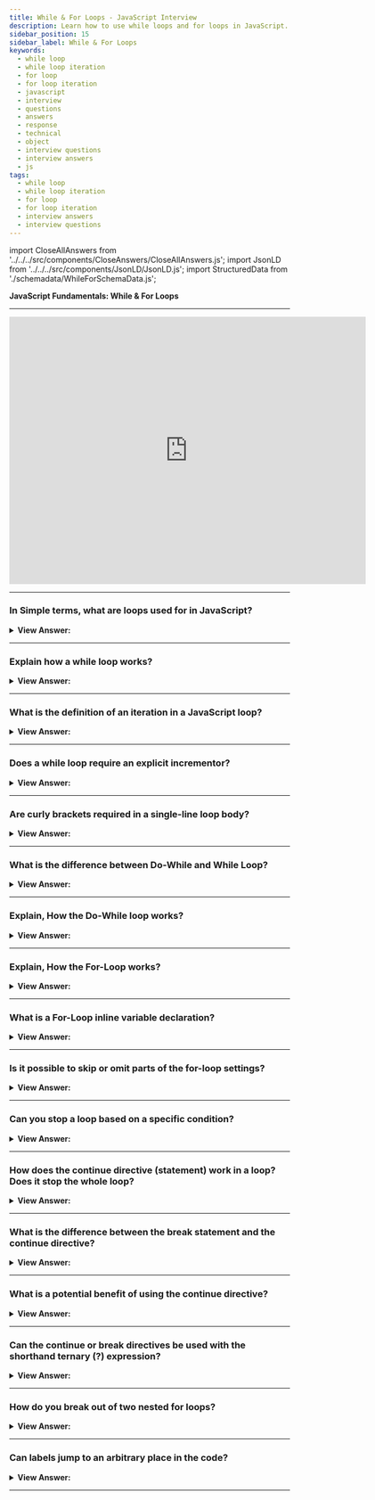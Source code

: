 ```yaml
---
title: While & For Loops - JavaScript Interview
description: Learn how to use while loops and for loops in JavaScript. Loops are a way to repeat the same code multiple times in a iteration. Frontend Interview Questions.
sidebar_position: 15
sidebar_label: While & For Loops
keywords:
  - while loop
  - while loop iteration
  - for loop
  - for loop iteration
  - javascript
  - interview
  - questions
  - answers
  - response
  - technical
  - object
  - interview questions
  - interview answers
  - js
tags:
  - while loop
  - while loop iteration
  - for loop
  - for loop iteration
  - interview answers
  - interview questions
---
```


import CloseAllAnswers from '../../../src/components/CloseAnswers/CloseAllAnswers.js';
import JsonLD from '../../../src/components/JsonLD/JsonLD.js';
import StructuredData from './schemadata/WhileForSchemaData.js';

<JsonLD data={StructuredData} />

<head>
  <title>While & For Loops | JavaScript Frontend Interview Questions</title>
</head>

**JavaScript Fundamentals: While & For Loops**

---

<div class='videoWrapper'>
<iframe
    width="640"
    height="480"
    src="https://www.youtube.com/embed/Pw1KU5PiD2g"
    frameborder="0"
    allow="autoplay; encrypted-media"
    allowfullscreen
>
</iframe>
</div>

---

<CloseAllAnswers />

### In Simple terms, what are loops used for in JavaScript?

<details>
  <summary><strong>View Answer:</strong></summary>
  <div>
  <div><strong>Interview Response:</strong> Loops are a way to repeat or iterate over the same code multiple times.</div>
  </div>
</details>

---

### Explain how a while loop works?

<details>
  <summary><strong>View Answer:</strong></summary>
  <div>
  <div><strong>Interview Response:</strong> The while loop iterates if a given condition is met and exits the loop when the condition no longer exists.</div><br />
  <div><strong>Technical Response:</strong> A while loop is an iterative body that loops while a specified condition remains true.<br /><br />
  </div><br />
  <div><strong className="codeExample">Code Example:</strong><br /><br />

  <div></div>

```js
let i = 0;
while (i < 3) {
  // shows 0, then 1, then 2
  alert(i);
  i++;
}
```

  </div>
  </div>
</details>

---

### What is the definition of an iteration in a JavaScript loop?

<details>
  <summary><strong>View Answer:</strong></summary>
  <div>
  <div><strong>Interview Response:</strong> A single execution of the loop body is called an iteration in software engineering.</div><br />
  <div><strong className="codeExample">Code Example:</strong> Below, we see three iterations in the while loop body.<br /><br />

  <div></div>

```js
let i = 1;
while (i < 3) {
  // shows 1, then 2, then 3
  alert(i);
  i++;
}
```

  </div>
  </div>
</details>

---

### Does a while loop require an explicit incrementor?

<details>
  <summary><strong>View Answer:</strong></summary>
  <div>
  <div><strong>Interview Response:</strong> Yes, a while loop requires an explicit incrementor to maintain a controlled iteration.</div><br />
  <div><strong>Technical Response:</strong> Yes, the incrementor is required to continue the iterations. If it is missing, then the process is killed immediately after the first iteration or can result in an endless loop. This process all depends on whether you are incrementing or decrementing the loop.<br />
  </div><br />
  <div><strong className="codeExample">Code Example:</strong><br /><br />

  <div></div>

```js
let i = 3;
while (i) {
  // shows 0, then 1, then 2
  alert(i);
  i--; // if the incrementor (i--) is missing then it results in an endless loop.
}
```

  </div>
  </div>
</details>

---

### Are curly brackets required in a single-line loop body?

<details>
  <summary><strong>View Answer:</strong></summary>
  <div>
  <div><strong>Interview Response:</strong> No, If the loop body has a single statement, we can omit the curly braces.</div><br />
  <div><strong className="codeExample">Code Example:</strong><br /><br />

  <div></div>

```js
let i = 3;
while (i) alert(i--);
```

  </div>
  </div>
</details>

---

### What is the difference between Do-While and While Loop?

<details>
  <summary><strong>View Answer:</strong></summary>
  <div>
  <div><strong>Interview Response:</strong> The do-while loop conditional check is at the end of the loop. In a while loop, the condition is at the beginning of the loop.</div><br />
  <div><strong className="codeExample">Code Example:</strong><br /><br />

  <div></div>

```js
do {
  // loop body
} while (condition);
```

  </div>
  </div>
</details>

---

### Explain, How the Do-While loop works?

<details>
  <summary><strong>View Answer:</strong></summary>
  <div>
  <div><strong>Interview Response:</strong> The loop first executes the body, checks the condition, and executes it again while it is truthy.</div><br />
  <div><strong className="codeExample">Code Example:</strong><br /><br />

  <div></div>

```js
let i = 0;
do {
  alert(i);
  i++;
} while (i < 3);
```

  </div>
  </div>
</details>

---

### Explain, How the For-Loop works?

<details>
  <summary><strong>View Answer:</strong></summary>
  <div>
  <div><strong>Interview Response:</strong> The for loop sets a starting point, condition, and steps. The starting point executes once upon entering the loop. The condition gets checked before every loop iteration. The loop body runs again and again while the condition is truthy. If false, the loop terminates.<br /><br />
  <strong>The general loop algorithm works like this:</strong><br /><br />Run begin<br /><br />
  <ul>
    <li>(if condition → run body and run step)</li>
    <li>(if condition → run body and run step)</li>
    <li>(if condition → run body and run step)</li>
    <li> ... </li>
  </ul>
</div><br />
  <div><strong className="codeExample">Code Example:</strong><br /><br />

  <div></div>

```js
// for (let i = 0; i < 3; i++) alert(i)

// run begin
let i = 0;
// if condition → run body and run step
if (i < 3) {
  alert(i);
  i++;
}
// if condition → run body and run step
if (i < 3) {
  alert(i);
  i++;
}
// if condition → run body and run step
if (i < 3) {
  alert(i);
  i++;
}
// ...finish, because now i == 3
```

  </div>
  </div>
</details>

---

### What is a For-Loop inline variable declaration?

<details>
  <summary><strong>View Answer:</strong></summary>
  <div>
  <div><strong>Interview Response:</strong> In simple terms, an inline variable declaration is made inside a for loop, leaving it within the loop's scope.</div><br />
  <div><strong>Technical Response:</strong> Inline variable declaration is the process of declaring a variable starting point inside of the for-loop. The variable is only visible inside the loop and cannot be accessed globally.<br /><br />
  </div><br />
  <div><strong className="codeExample">Code Example:</strong><br /><br />

  <div></div>

```js
for (let i = 0; i < 3; i++) {
  alert(i); // 0, 1, 2
}

alert(i); // error, no such variable
```

  </div><br />
  <div><strong className="codeExample">Code Example:</strong> Variable declaration outside of the loop<br /><br />

  <div></div>

```js
let i = 0;

for (i = 0; i < 3; i++) {
  // use an existing variable
  alert(i); // 0, 1, 2
}

alert(i); // 3, visible, because declared outside of the loop
```

  </div>
  </div>
</details>

---

### Is it possible to skip or omit parts of the for-loop settings?

<details>
  <summary><strong>View Answer:</strong></summary>
  <div>
  <div><strong>Interview Response:</strong> We can omit any or all of the parts of the for-loop. If we omit all parts, it results in an endless loop. The semi-colons must remain, or it results in a syntax error.</div><br />
  <div><strong>Technical Response:</strong> Yes, it is possible to omit parts or all the for-loop settings. If you remove all the parts, it results in an endless loop. Please note that the two semicolons (;) must be present, and otherwise, there would be a syntax error.<br />
  </div><br />
  <div><strong className="codeExample">Code Example:</strong><br /><br />

  <div></div>

```js
let i = 0; // we have i already declared and assigned

for (; i < 3; i++) {
  // no need for "start"
  alert(i); // 0, 1, 2
}
```

  </div>
  </div>
</details>

---

### Can you stop a loop based on a specific condition?

<details>
  <summary><strong>View Answer:</strong></summary>
  <div>
  <div><strong>Interview Response:</strong> We can call the break directive to stop the loop based on a specific condition.</div><br />
  <div><strong>Technical Response:</strong> Yes, You can achieve this by using the break directive or statement to stop the loop at any time. This approach is ideal for cases when you need to pause the loop in the middle or at various points along its length. The break directive works with all traditional looping structures. (It does not work with forEach).<br /><br />
  </div><br />
  
  <div><strong className="codeExample">Code Example:</strong> While Loop - Stopping the Loop when a number does not get entered.<br /><br />

  <div></div>

```js
let sum = 0;

while (true) {
  let value = +prompt('Enter a number', '');

  if (!value) break; // (*)

  sum += value;
}

alert('Sum: ' + sum);
```

  </div>
  <div><strong className="codeExample">Code Example:</strong> For Loop<br /><br />

  <div></div>

```js
let text = '';
for (let i = 0; i < 10; i++) {
  if (i === 3) {
    break;
  }
  text += 'The number is ' + i + '<br>';
}

document.getElementById('demo').innerHTML = text;

// Output:
// A loop with a break statement.

// The number is 0
// The number is 1
// The number is 2
```

  </div>
  </div>
</details>

---

### How does the continue directive (statement) work in a loop? Does it stop the whole loop?

<details>
  <summary><strong>View Answer:</strong></summary>
  <div>
  <div><strong>Interview Response:</strong> The continue directive does not stop the whole loop; instead, it stops the current iteration and forces the loop to start a new one if a specific condition exists.</div><br />
  <div><strong>Technical Response:</strong> The continue directive is a "lighter version" of the break statement. It does not stop the whole loop; instead, it stops the current iteration and forces the loop to start a new one (if the condition allows).<br /><br />
  </div><br />
  <div><strong className="codeExample">Code Example:</strong> The Loop uses the continue statement to output odd values.<br /><br />

  <div></div>

```js
for (let i = 0; i < 10; i++) {
  // if true, skip the remaining part of the body
  if (i % 2 == 0) continue;

  alert(i); // 1, then 3, 5, 7, 9
}
```

  </div>
  </div>
</details>

---

### What is the difference between the break statement and the continue directive?

<details>
  <summary><strong>View Answer:</strong></summary>
  <div>
  <div><strong>Interview Response:</strong> If a specific condition exists, the break statement ends the loop and the continue directive stops the loop and forces to start over.</div><br />
  <div><strong>Technical Response:</strong> The break statement stops the loop in the middle or several places of its body. The continue directive is a “lighter version” of break. It does not stop the whole loop; instead, it stops the current iteration and forces the loop to start a new one (if the condition allows).<br /><br />
  </div>
  </div>
</details>

---

### What is a potential benefit of using the continue directive?

<details>
  <summary><strong>View Answer:</strong></summary>
  <div>
  <div><strong>Interview Response:</strong> The continue directive helps decrease nesting and increases code readability.
</div>
  </div>
</details>

---

### Can the continue or break directives be used with the shorthand ternary (?) expression?

<details>
  <summary><strong>View Answer:</strong></summary>
  <div>
  <div><strong>Interview Response:</strong>  No, You cannot use the continue or break directives in a ternary operator.</div><br />
  <div><strong>Technical Response:</strong> No, the continue or break directives on a ternary operator's right side (?) results in a syntax error.<br /><br />
  </div><br />
  <div><strong className="codeExample">Code Example:</strong><br /><br />

  <div></div>

```js
if (i > 5) {
  alert(i);
} else {
  continue; // continue is allowed here
}

// continue is not allowed on the right side of the question mark operator (?)
(i > 5) ? alert(i) : continue;
```

  </div>
  </div>
</details>

---

### How do you break out of two nested for loops?

<details>
  <summary><strong>View Answer:</strong></summary>
  <div>
  <div><strong>Interview Response:</strong> You can use a label to break out of two nested for loops, and the break directive targets the label to ensure that both loops halt.
</div><br />
  <div><strong className="codeExample">Code Example:</strong><br /><br />

  <div></div>

```js
outer: for (let i = 0; i < 3; i++) {
  for (let j = 0; j < 3; j++) {
    let input = prompt(`Value at coordinates (${i},${j})`, '');

    // if an empty string or canceled, then break out of both loops
    if (!input) break outer; // (*)

    // do something with the value...
  }
}

alert('Done!');
```

  </div>
  </div>
</details>

---

### Can labels jump to an arbitrary place in the code?

<details>
  <summary><strong>View Answer:</strong></summary>
  <div>
  <div><strong>Interview Response:</strong> No, Labels do not allow us to jump into an arbitrary place in the code.</div><br />
  <div><strong>Technical Response:</strong> No, Labels do not allow us to jump into an arbitrary place in the code. A call to break/continue is only possible from inside a loop, and the label must be somewhere above the directive.<br />
  </div><br />
  <div><strong className="codeExample">Code Example:</strong><br /><br />

  <div></div>

```js
break label; // doesn't jump to the label below

label: for (...)
```

  </div>
  </div>
</details>

---
